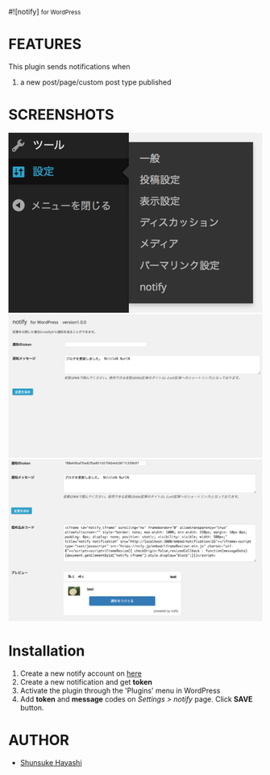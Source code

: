 #![notify] <small>for WordPress</small>


# FEATURES
This plugin sends notifications when

 1. a new post/page/custom post type published

# SCREENSHOTS
![screenshot-1](img/where.png)
![screenshot-2](img/input.png)
![screenshot-3](img/finish.png)

# Installation
1. Create a new notify account on [here](https://ntfy.jp/sender/sign_in "New notify account")
2. Create a new notification and get **token**
3. Activate the plugin through the 'Plugins' menu in WordPress
4. Add **token** and **message** codes on *Settings > notify* page. Click **SAVE** button.

# AUTHOR
* [Shunsuke Hayashi](http://kokonotsu.net)

